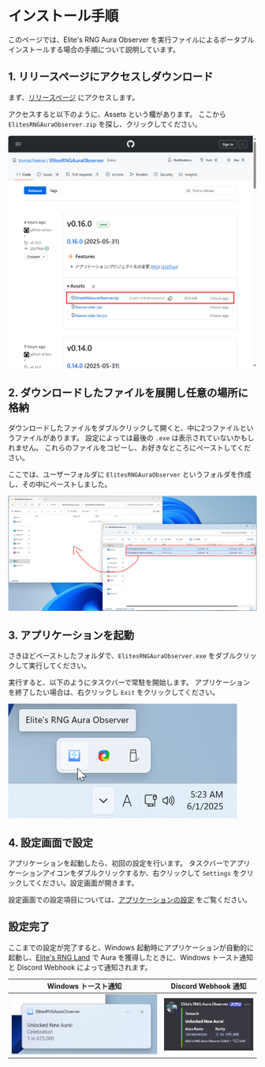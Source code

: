 # インストール手順

このページでは、Elite's RNG Aura Observer を実行ファイルによるポータブルインストールする場合の手順について説明しています。

## 1. リリースページにアクセスしダウンロード

まず、[リリースページ](https://github.com/tomacheese/ElitesRNGAuraObserver/releases) にアクセスします。

アクセスすると以下のように、Assets という欄があります。
ここから `ElitesRNGAuraObserver.zip` を探し、クリックしてください。

![GitHub リリースページの画面](/docs/assets/installation/release-page.png)

## 2. ダウンロードしたファイルを展開し任意の場所に格納

ダウンロードしたファイルをダブルクリックして開くと、中に2つファイルというファイルがあります。
設定によっては最後の `.exe` は表示されていないかもしれません。
これらのファイルをコピーし、お好きなところにペーストしてください。

ここでは、ユーザーフォルダに `ElitesRNGAuraObserver` というフォルダを作成し、その中にペーストしました。

![展開したファイルをフォルダーにコピーしている様子](/docs/assets/installation/copy-files.png)

## 3. アプリケーションを起動

さきほどペーストしたフォルダで、`ElitesRNGAuraObserver.exe` をダブルクリックして実行してください。

実行すると、以下のようにタスクバーで常駐を開始します。
アプリケーションを終了したい場合は、右クリックし `Exit` をクリックしてください。

![Windows タスクバーに常駐したアプリケーションアイコン](/docs/assets/installation/located-taskbar.png)

## 4. 設定画面で設定

アプリケーションを起動したら、初回の設定を行います。
タスクバーでアプリケーションアイコンをダブルクリックするか、右クリックして `Settings` をクリックしてください。設定画面が開きます。

設定画面での設定項目については、[アプリケーションの設定](configuration.md) をご覧ください。

## 設定完了

ここまでの設定が完了すると、Windows 起動時にアプリケーションが自動的に起動し、[Elite's RNG Land](https://vrchat.com/home/world/wrld_50a4de63-927a-4d7e-b322-13d715176ef1) で Aura を獲得したときに、Windows トースト通知と Discord Webhook によって通知されます。

| Windows トースト通知 | Discord Webhook 通知 |
| :-: | :-: |
| ![Aura 獲得時の Windows トースト通知例](/docs/assets/installation/unlocked-new-aura-toast.png) | ![Aura 獲得時の Discord 通知例](/docs/assets/installation/unlocked-new-aura-discord.png) |
